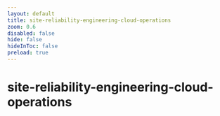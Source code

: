 ```yaml
---
layout: default 
title: site-reliability-engineering-cloud-operations  
zoom: 0.6   
disabled: false 
hide: false 
hideInToc: false    
preload: true   
---
```



# site-reliability-engineering-cloud-operations   
